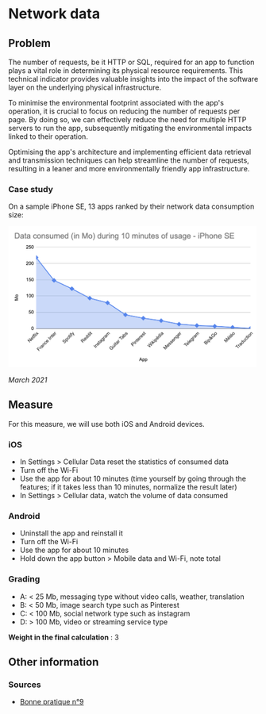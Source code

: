 # Network data

## Problem

The number of requests, be it HTTP or SQL, required for an app to function plays a vital role in determining its physical resource requirements. This technical indicator provides valuable insights into the impact of the software layer on the underlying physical infrastructure.

To minimise the environmental footprint associated with the app's operation, it is crucial to focus on reducing the number of requests per page. By doing so, we can effectively reduce the need for multiple HTTP servers to run the app, subsequently mitigating the environmental impacts linked to their operation.

Optimising the app's architecture and implementing efficient data retrieval and transmission techniques can help streamline the number of requests, resulting in a leaner and more environmentally friendly app infrastructure.

### Case study

On a sample iPhone SE, 13 apps ranked by their network data consumption size: 

<img src="../../assets/networkDataSize.png" width=500/>

*March 2021*

## Measure

For this measure, we will use both iOS and Android devices.

### iOS

- In Settings > Cellular Data reset the statistics of consumed data
- Turn off the Wi-Fi
- Use the app for about 10 minutes (time yourself by going through the features; if it takes less than 10 minutes, normalize the result later)
- In Settings > Cellular data, watch the volume of data consumed

### Android

- Uninstall the app and reinstall it
- Turn off the Wi-Fi
- Use the app for about 10 minutes
- Hold down the app button > Mobile data and Wi-Fi, note total

### Grading

- A: < 25 Mb, messaging type without video calls, weather, translation
- B: < 50 Mb, image search type such as Pinterest
- C: < 100 Mb, social network type such as instagram
- D: > 100 Mb, video or streaming service type

**Weight in the final calculation** : 3

## Other information

### Sources

- [Bonne pratique n°9](https://collectif.greenit.fr/ecoconception-web/115-bonnes-pratiques-eco-conception_web.html)
